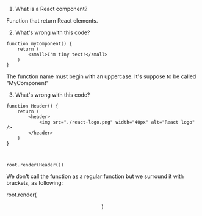 1. What is a React component?

Function that return React elements.

2. What's wrong with this code?
```
function myComponent() {
    return (
        <small>I'm tiny text!</small>
    )
}
```

The function name must begin with an uppercase. It's suppose to be called "MyComponent"


3. What's wrong with this code?
```
function Header() {
    return (
        <header>
            <img src="./react-logo.png" width="40px" alt="React logo" />
        </header>
    )
}



root.render(Header())
```

We don't call the function as a regular function but we surround it with brackets, as following:

root.render(
    <Header />
)